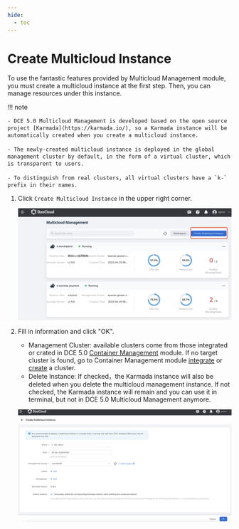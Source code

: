 ```yaml
---
hide:
  - toc
---
```


# Create Multicloud Instance

To use the fantastic features provided by Multicloud Management module, you must create a multicloud instance at the first step. Then, you can manage resources under this instance.

!!! note

    - DCE 5.0 Multicloud Management is developed based on the open source project [Karmada](https://karmada.io/), so a Karmada instance will be automatically created when you create a multicloud instance.

    - The newly-created multicloud instance is deployed in the global management cluster by default, in the form of a virtual cluster, which is transparent to users.
    
    - To distinguish from real clusters, all virtual clusters have a `k-` prefix in their names.

1. Click `Create Multicloud Instance` in the upper right corner.

    ![add](../images/create-instance01.png)

2. Fill in information and click "OK".

    - Management Cluster: available clusters come from those integrated or crated in DCE 5.0 [Container Management]((../../kpanda/intro/what.md)) module. If no target cluster is found, go to Container Management module [integrate](../../kpanda/user-guide/clusters/integrate-cluster.md) or [create](../../kpanda/user-guide/clusters/create-cluster.md) a cluster.
    - Delete Instance: If checked，the Karmada instance will also be deleted when you delete the multicloud management instance. If not checked, the Karmada instance will remain and you can use it in terminal, but not in DCE 5.0 Multicloud Management anymore.

    ![add](../images/create-instance02.png)
